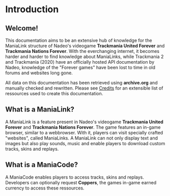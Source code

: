 # Introduction

## Welcome!
This documentation aims to be an extensive hub of knowledge for the ManiaLink structure of Nadeo's videogame **Trackmania United Forever** and **Trackmania Nations Forever**. With the everchanging internet, it becomes harder and harder to find knowledge about ManiaLinks, while Trackmania 2 and Trackmania (2020) have an officially hosted API documentation by Nadeo, knowledge of the "Forever games" have been lost to time in old forums and websites long gone.

All data on this documentation has been retrieved using **archive.org** and manually checked and rewritten. Please see [Credits](credits.md) for an extensible list of ressources used to create this documentation.

## What is a ManiaLink?
A ManiaLink is a feature present in Nadeo's videogame **Trackmania United Forever** and **Trackmania Nations Forever**. The game features an in-game browser, similar to a webbrowser. With it, players can visit specially crafted "websites", called ManiaLinks. A ManiaLink can not only display text and images but also play sounds, music and enable players to download custom tracks, skins and replays.

## What is a ManiaCode?
A ManiaCode enables players to access tracks, skins and replays. Developers can optionally request **Coppers**, the games in-game earned currency to access these ressources.